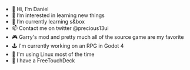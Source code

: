 - 👋 Hi, I’m Daniel
- 👀 I’m interested in learning new things
- 🌱 I’m currently learning s&box
- 📫 Contact me on twitter @precious13ui
- 🎮 Garry's mod and pretty much all of the source game are my favorite
- 🕹 I'm currently working on an RPG in Godot 4
- 🐧 I'm using Linux most of the time
- 🔲 I have a FreeTouchDeck
